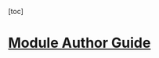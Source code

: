 

[toc]

# [Module Author Guide](https://nuxt.com/docs/guide/going-further/modules#module-author-guide)